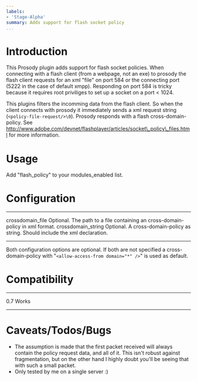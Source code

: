 ```yaml
---
labels:
- 'Stage-Alpha'
summary: Adds support for flash socket policy
...
```


Introduction
============

This Prosody plugin adds support for flash socket policies. When
connecting with a flash client (from a webpage, not an exe) to prosody
the flash client requests for an xml "file" on port 584 or the
connecting port (5222 in the case of default xmpp). Responding on port
584 is tricky because it requires root priviliges to set up a socket on
a port \< 1024.

This plugins filters the incomming data from the flash client. So when
the client connects with prosody it immediately sends a xml request
string (`<policy-file-request/>\0`). Prosody responds with a flash
cross-domain-policy. See
http://www.adobe.com/devnet/flashplayer/articles/socket\_policy\_files.html
for more information.

Usage
=====

Add "flash\_policy" to your modules\_enabled list.

Configuration
=============

  --------------------- --------------------------------------------------------------------------------
  crossdomain\_file     Optional. The path to a file containing an cross-domain-policy in xml format.
  crossdomain\_string   Optional. A cross-domain-policy as string. Should include the xml declaration.
  --------------------- --------------------------------------------------------------------------------

Both configuration options are optional. If both are not specified a
cross-domain-policy with "`<allow-access-from domain="*" />`" is used as
default.

Compatibility
=============

  ----- -------
  0.7   Works
  ----- -------

Caveats/Todos/Bugs
==================

-   The assumption is made that the first packet received will always
    contain the policy request data, and all of it. This isn't robust
    against fragmentation, but on the other hand I highly doubt you'll
    be seeing that with such a small packet.
-   Only tested by me on a single server :)
